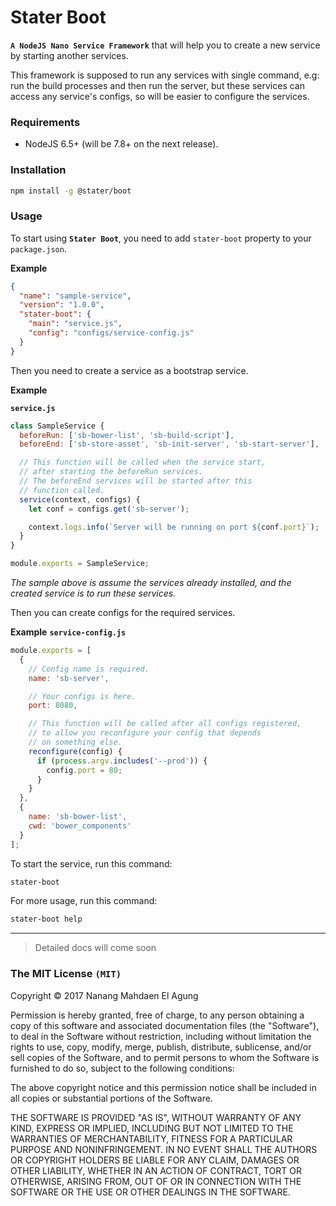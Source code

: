 # Stater Boot
**`A NodeJS Nano Service Framework`** that will help
you to create a new service by starting another services.

This framework is supposed to run any services with single command,
e.g: run the build processes and then run the server, but
these services can access any service's configs, so will be
easier to configure the services.

### Requirements
* NodeJS 6.5+ (will be 7.8+ on the next release).

### Installation

```bash
npm install -g @stater/boot
```

### Usage

To start using **`Stater Boot`**, you need to add
`stater-boot` property to your `package.json`.

**Example**
```json
{
  "name": "sample-service",
  "version": "1.0.0",
  "stater-boot": {
    "main": "service.js",
    "config": "configs/service-config.js"
  }
}
```

Then you need to create a service as a bootstrap service.

**Example**

**`service.js`**
```js
class SampleService {
  beforeRun: ['sb-bower-list', 'sb-build-script'],
  beforeEnd: ['sb-store-asset', 'sb-init-server', 'sb-start-server'],

  // This function will be called when the service start,
  // after starting the beforeRun services.
  // The beforeEnd services will be started after this
  // function called.
  service(context, configs) {
    let conf = configs.get('sb-server');

    context.logs.info(`Server will be running on port ${conf.port}`);
  }
}

module.exports = SampleService;
```

*The sample above is assume the services already installed,
and the created service is to run these services.*

Then you can create configs for the required services.

**Example**
**`service-config.js`**
```js
module.exports = [
  {
    // Config name is required.
    name: 'sb-server',

    // Your configs is here.
    port: 8080,

    // This function will be called after all configs registered,
    // to allow you reconfigure your config that depends
    // on something else.
    reconfigure(config) {
      if (process.argv.includes('--prod')) {
        config.port = 80;
      }
    }
  },
  {
    name: 'sb-bower-list',
    cwd: 'bower_components'
  }
];
```

To start the service, run this command:

```bash
stater-boot
```

For more usage, run this command:

```bash
stater-boot help
```

---
> Detailed docs will come soon

### The MIT License **`(MIT)`**

Copyright © 2017 Nanang Mahdaen El Agung

Permission is hereby granted, free of charge, to any person obtaining a copy of this software and associated documentation files (the "Software"), to deal in the Software without restriction, including without limitation the rights to use, copy, modify, merge, publish, distribute, sublicense, and/or sell copies of the Software, and to permit persons to whom the Software is furnished to do so, subject to the following conditions:

The above copyright notice and this permission notice shall be included in all copies or substantial portions of the Software.

THE SOFTWARE IS PROVIDED "AS IS", WITHOUT WARRANTY OF ANY KIND, EXPRESS OR IMPLIED, INCLUDING BUT NOT LIMITED TO THE WARRANTIES OF MERCHANTABILITY, FITNESS FOR A PARTICULAR PURPOSE AND NONINFRINGEMENT. IN NO EVENT SHALL THE AUTHORS OR COPYRIGHT HOLDERS BE LIABLE FOR ANY CLAIM, DAMAGES OR OTHER LIABILITY, WHETHER IN AN ACTION OF CONTRACT, TORT OR OTHERWISE, ARISING FROM, OUT OF OR IN CONNECTION WITH THE SOFTWARE OR THE USE OR OTHER DEALINGS IN THE SOFTWARE.
